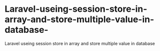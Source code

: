 # Laravel-useing-session-store-in-array-and-store-multiple-value-in-database-
Laravel useing session store in array and store multiple value in database 

